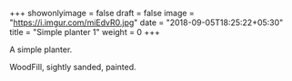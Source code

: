+++
showonlyimage = false
draft = false
image = "https://i.imgur.com/miEdvR0.jpg"
date = "2018-09-05T18:25:22+05:30"
title = "Simple planter 1"
weight = 0
+++

A simple planter.
<!--more-->

WoodFill, sightly sanded, painted.
